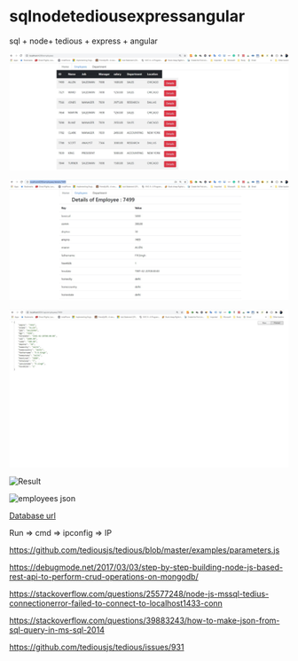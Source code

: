 # sqlnodetediousexpressangular
sql + node+ tedious + express + angular

![Employee](https://github.com/sarveshhome/sqlnodetediousexpressangular/blob/master/employeewithdetailbutton.jpg)

![EmployeeDetails](https://github.com/sarveshhome/sqlnodetediousexpressangular/blob/master/employeedetails.jpg)

![Employee json by id](https://github.com/sarveshhome/sqlnodetediousexpressangular/blob/master/employeebyid.jpg)

![Result](https://github.com/sarveshhome/sqlnodetediousexpressangular/blob/master/Output.bmp)

![employees json](https://github.com/sarveshhome/sqlnodetediousexpressangular/blob/master/employeejson.bmp)

[Database url](https://github.com/sarveshhome/sqlnodetediousexpressangular/blob/master/Products.sql)


Run => cmd => ipconfig => IP 

https://github.com/tediousjs/tedious/blob/master/examples/parameters.js

https://debugmode.net/2017/03/03/step-by-step-building-node-js-based-rest-api-to-perform-crud-operations-on-mongodb/

https://stackoverflow.com/questions/25577248/node-js-mssql-tedius-connectionerror-failed-to-connect-to-localhost1433-conn

https://stackoverflow.com/questions/39883243/how-to-make-json-from-sql-query-in-ms-sql-2014

https://github.com/tediousjs/tedious/issues/931



